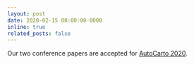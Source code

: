 ```yaml
---
layout: post
date: 2020-02-15 00:00:00-0000
inline: true
related_posts: false
---
```


Our two conference papers are accepted for [AutoCarto 2020](https://cartogis.org/autocarto/autocarto-2020/).

